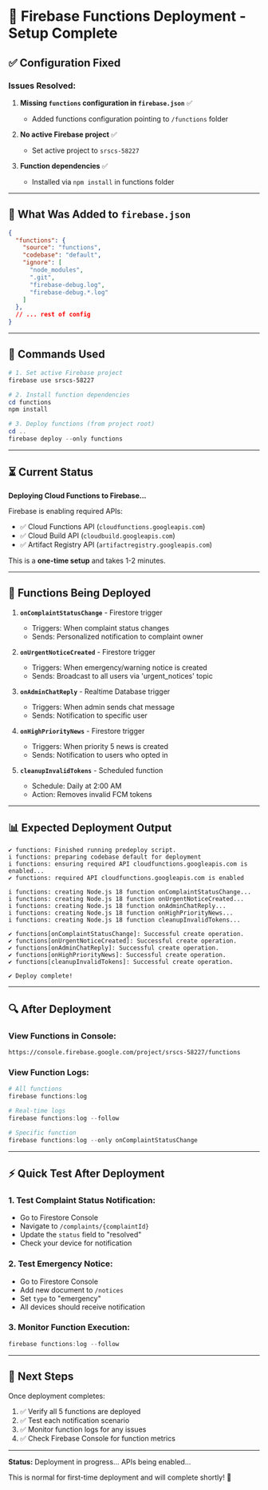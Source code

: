 # 🚀 Firebase Functions Deployment - Setup Complete

## ✅ Configuration Fixed

### Issues Resolved:

1. **Missing `functions` configuration in `firebase.json`** ✅
   - Added functions configuration pointing to `/functions` folder
   
2. **No active Firebase project** ✅
   - Set active project to `srscs-58227`
   
3. **Function dependencies** ✅
   - Installed via `npm install` in functions folder

---

## 📝 What Was Added to `firebase.json`

```json
{
  "functions": {
    "source": "functions",
    "codebase": "default",
    "ignore": [
      "node_modules",
      ".git",
      "firebase-debug.log",
      "firebase-debug.*.log"
    ]
  },
  // ... rest of config
}
```

---

## 🔧 Commands Used

```powershell
# 1. Set active Firebase project
firebase use srscs-58227

# 2. Install function dependencies
cd functions
npm install

# 3. Deploy functions (from project root)
cd ..
firebase deploy --only functions
```

---

## ⏳ Current Status

**Deploying Cloud Functions to Firebase...**

Firebase is enabling required APIs:
- ✅ Cloud Functions API (`cloudfunctions.googleapis.com`)
- ✅ Cloud Build API (`cloudbuild.googleapis.com`)
- ✅ Artifact Registry API (`artifactregistry.googleapis.com`)

This is a **one-time setup** and takes 1-2 minutes.

---

## 🎯 Functions Being Deployed

1. **`onComplaintStatusChange`** - Firestore trigger
   - Triggers: When complaint status changes
   - Sends: Personalized notification to complaint owner

2. **`onUrgentNoticeCreated`** - Firestore trigger
   - Triggers: When emergency/warning notice is created
   - Sends: Broadcast to all users via 'urgent_notices' topic

3. **`onAdminChatReply`** - Realtime Database trigger
   - Triggers: When admin sends chat message
   - Sends: Notification to specific user

4. **`onHighPriorityNews`** - Firestore trigger
   - Triggers: When priority 5 news is created
   - Sends: Notification to users who opted in

5. **`cleanupInvalidTokens`** - Scheduled function
   - Schedule: Daily at 2:00 AM
   - Action: Removes invalid FCM tokens

---

## 📊 Expected Deployment Output

```
✔ functions: Finished running predeploy script.
i functions: preparing codebase default for deployment
i functions: ensuring required API cloudfunctions.googleapis.com is enabled...
✔ functions: required API cloudfunctions.googleapis.com is enabled

i functions: creating Node.js 18 function onComplaintStatusChange...
i functions: creating Node.js 18 function onUrgentNoticeCreated...
i functions: creating Node.js 18 function onAdminChatReply...
i functions: creating Node.js 18 function onHighPriorityNews...
i functions: creating Node.js 18 function cleanupInvalidTokens...

✔ functions[onComplaintStatusChange]: Successful create operation.
✔ functions[onUrgentNoticeCreated]: Successful create operation.
✔ functions[onAdminChatReply]: Successful create operation.
✔ functions[onHighPriorityNews]: Successful create operation.
✔ functions[cleanupInvalidTokens]: Successful create operation.

✔ Deploy complete!
```

---

## 🔍 After Deployment

### View Functions in Console:
```
https://console.firebase.google.com/project/srscs-58227/functions
```

### View Function Logs:
```powershell
# All functions
firebase functions:log

# Real-time logs
firebase functions:log --follow

# Specific function
firebase functions:log --only onComplaintStatusChange
```

---

## ⚡ Quick Test After Deployment

### 1. Test Complaint Status Notification:
- Go to Firestore Console
- Navigate to `/complaints/{complaintId}`
- Update the `status` field to "resolved"
- Check your device for notification

### 2. Test Emergency Notice:
- Go to Firestore Console
- Add new document to `/notices`
- Set `type` to "emergency"
- All devices should receive notification

### 3. Monitor Function Execution:
```powershell
firebase functions:log --follow
```

---

## 🎉 Next Steps

Once deployment completes:

1. ✅ Verify all 5 functions are deployed
2. ✅ Test each notification scenario
3. ✅ Monitor function logs for any issues
4. ✅ Check Firebase Console for function metrics

---

**Status:** Deployment in progress... APIs being enabled...

This is normal for first-time deployment and will complete shortly! 🚀
